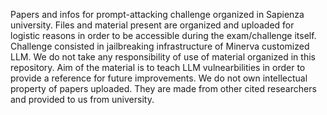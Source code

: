 Papers and infos for prompt-attacking challenge organized in Sapienza university.
Files and material present are organized and uploaded for logistic reasons in order to be accessible during the exam/challenge itself.
Challenge consisted in jailbreaking infrastructure of Minerva customized LLM.
We do not take any responsibility of use of material organized in this repository.
Aim of the material is to teach LLM vulnearbilities in order to provide a reference for future improvements.
We do not own intellectual property of papers uploaded. They are made from other cited researchers and provided to us from university.
